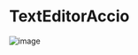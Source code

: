 # TextEditorAccio

![image](https://user-images.githubusercontent.com/120050605/210713565-d6148be8-c92b-4fb0-9add-b722d00bc4ca.png)
